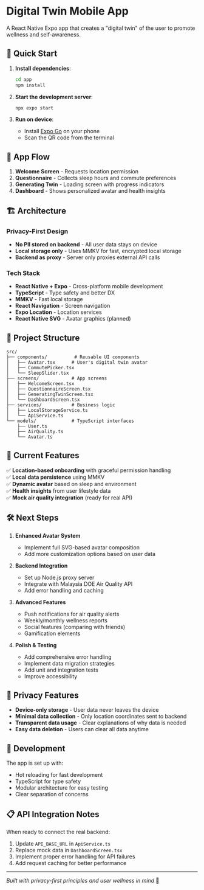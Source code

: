 # Digital Twin Mobile App

A React Native Expo app that creates a "digital twin" of the user to promote wellness and self-awareness.

## 🚀 Quick Start

1. **Install dependencies**:

   ```bash
   cd app
   npm install
   ```

2. **Start the development server**:

   ```bash
   npx expo start
   ```

3. **Run on device**:
   - Install [Expo Go](https://expo.dev/client) on your phone
   - Scan the QR code from the terminal

## 📱 App Flow

1. **Welcome Screen** - Requests location permission
2. **Questionnaire** - Collects sleep hours and commute preferences
3. **Generating Twin** - Loading screen with progress indicators
4. **Dashboard** - Shows personalized avatar and health insights

## 🏗️ Architecture

### Privacy-First Design

- **No PII stored on backend** - All user data stays on device
- **Local storage only** - Uses MMKV for fast, encrypted local storage
- **Backend as proxy** - Server only proxies external API calls

### Tech Stack

- **React Native + Expo** - Cross-platform mobile development
- **TypeScript** - Type safety and better DX
- **MMKV** - Fast local storage
- **React Navigation** - Screen navigation
- **Expo Location** - Location services
- **React Native SVG** - Avatar graphics (planned)

## 📁 Project Structure

```
src/
├── components/          # Reusable UI components
│   ├── Avatar.tsx      # User's digital twin avatar
│   ├── CommutePicker.tsx
│   └── SleepSlider.tsx
├── screens/            # App screens
│   ├── WelcomeScreen.tsx
│   ├── QuestionnaireScreen.tsx
│   ├── GeneratingTwinScreen.tsx
│   └── DashboardScreen.tsx
├── services/           # Business logic
│   ├── LocalStorageService.ts
│   └── ApiService.ts
└── models/             # TypeScript interfaces
    ├── User.ts
    ├── AirQuality.ts
    └── Avatar.ts
```

## 🔮 Current Features

✅ **Location-based onboarding** with graceful permission handling  
✅ **Local data persistence** using MMKV  
✅ **Dynamic avatar** based on sleep and environment  
✅ **Health insights** from user lifestyle data  
✅ **Mock air quality integration** (ready for real API)

## 🛠️ Next Steps

1. **Enhanced Avatar System**
   - Implement full SVG-based avatar composition
   - Add more customization options based on user data

2. **Backend Integration**
   - Set up Node.js proxy server
   - Integrate with Malaysia DOE Air Quality API
   - Add error handling and caching

3. **Advanced Features**
   - Push notifications for air quality alerts
   - Weekly/monthly wellness reports
   - Social features (comparing with friends)
   - Gamification elements

4. **Polish & Testing**
   - Add comprehensive error handling
   - Implement data migration strategies
   - Add unit and integration tests
   - Improve accessibility

## 🔐 Privacy Features

- **Device-only storage** - User data never leaves the device
- **Minimal data collection** - Only location coordinates sent to backend
- **Transparent data usage** - Clear explanations of why data is needed
- **Easy data deletion** - Users can clear all data anytime

## 🧪 Development

The app is set up with:

- Hot reloading for fast development
- TypeScript for type safety
- Modular architecture for easy testing
- Clear separation of concerns

## 📋 API Integration Notes

When ready to connect the real backend:

1. Update `API_BASE_URL` in `ApiService.ts`
2. Replace mock data in `DashboardScreen.tsx`
3. Implement proper error handling for API failures
4. Add request caching for better performance

---

_Built with privacy-first principles and user wellness in mind_ 🌱
